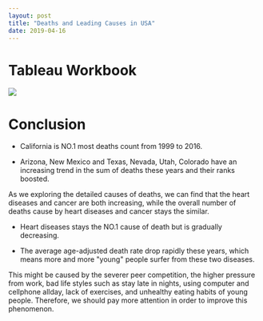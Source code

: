 ```yaml
---
layout: post
title: "Deaths and Leading Causes in USA"
date: 2019-04-16
---
```


# Tableau Workbook
<div class='tableauPlaceholder' id='viz1555440714235' style='position: relative'>
  <noscript>
     <a href='#'><img alt=' ' src='https:&#47;&#47;public.tableau.com&#47;static&#47;images&#47;Le&#47;Leading_causes_of_death&#47;Dashboard1&#47;1_rss.png' style='border: none' />
     </a>
   </noscript>
   <object class='tableauViz'  style='display:none;'>
      <param name='host_url' value='https%3A%2F%2Fpublic.tableau.com%2F' />
      <param name='embed_code_version' value='3' /> <param name='site_root' value='' />
      <param name='name' value='Leading_causes_of_death&#47;Dashboard1' />
      <param name='tabs' value='no' /><param name='toolbar' value='yes' />
      <param name='static_image' value='https:&#47;&#47;public.tableau.com&#47;static&#47;images&#47;Le&#47;Leading_causes_of_death&#47;Dashboard1&#47;1.png' />
      <param name='animate_transition' value='yes' />
      <param name='display_static_image' value='yes' />
      <param name='display_spinner' value='yes' />
      <param name='display_overlay' value='yes' />
      <param name='display_count' value='yes' /></object>
</div>
<script type='text/javascript'> 
    var divElement = document.getElementById('viz1555440714235');  var vizElement = divElement.getElementsByTagName('object')[0];                   
    if ( divElement.offsetWidth > 800 ) { vizElement.style.width='1300px';vizElement.style.height='1027px';} else if ( divElement.offsetWidth > 500 ) { vizElement.style.width='1300px';vizElement.style.height='1027px';}
    else { vizElement.style.width='100%';vizElement.style.height='1677px';}                   var scriptElement = document.createElement('script');                    
    scriptElement.src = 'https://public.tableau.com/javascripts/api/viz_v1.js';                    
    vizElement.parentNode.insertBefore(scriptElement, vizElement);                
</script>


# Conclusion
- California is NO.1 most deaths count from 1999 to 2016.

- Arizona, New Mexico and Texas, Nevada, Utah, Colorado have an increasing trend in the sum of deaths these years and their ranks boosted. 

As we exploring the detailed causes of deaths, we can find that the heart diseases and cancer are both increasing, while the overall number of deaths cause by heart diseases and cancer stays the similar.

- Heart diseases stays the NO.1 cause of death but is gradually decreasing.

- The average age-adjusted death rate drop rapidly these years, which means more and more "young" people surfer from these two diseases. 

This might be caused by the severer peer competition, the higher pressure from work, bad life styles such as stay late in nights, using computer and cellphone allday, lack of exercises, and unhealthy eating habits of young people. Therefore, we should pay more attention in order to improve this phenomenon.








